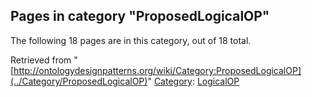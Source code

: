 ## Pages in category "ProposedLogicalOP"


The following 18 pages are in this category, out of 18 total.




Retrieved from "[http://ontologydesignpatterns.org/wiki/Category:ProposedLogicalOP](../Category/ProposedLogicalOP)"
 [Category](http://ontologydesignpatterns.org/wiki/Special:Categories "Special:Categories"): [LogicalOP](../Category/LogicalOP "Category:LogicalOP")